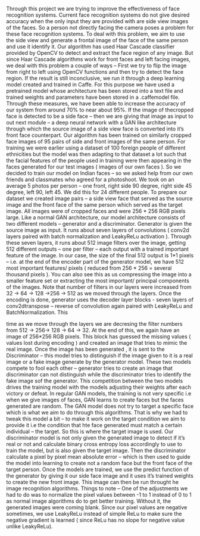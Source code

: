 Through this project we are trying to improve the effectiveness of face recognition systems. Current face recognition systems do not give desired accuracy when the only input they are provided with are side view images of the faces. So a person not directly facing the camera poses a problem for these face recognition systems. To deal with this problem, we aim to use the side view and generate a frontal image of the face of the same person and use it identify it. Our algorithm has used Haar Cascade classifier provided by OpenCV to detect and extract the face region of any image. But since Haar Cascade algorithms work for front faces and left facing images, we deal with this problem a couple of ways – First we try to flip the image from right to left using OpenCV functions and then try to detect the face region. If the result is still inconclusive, we run it through a deep learning model created and trained in Caffe. For this purpose we have used a pretrained model whose architecture has been stored into a text file and trained weights and parameters have been stored in a .caffemodel file. Through these measures, we have been able to increase the accuracy of our system from around 70% to near about 95%. If the image of thecropped face is detected to be a side face – then we are giving that image as input to out next module – a deep neural network with a GAN like architecture through which the source image of a side view face is converted into it’s front face counterpart. Our algorithm has been trained on similarly cropped face images of 95 pairs of side and front images of the same person. For training we were earlier using a dataset of 100 foreign people of different ethnicities but the model was then adapting to that dataset a lot such that the facial features of the people used in training were then appearing in the faces generated for our test images ( images of our own faces ). So we decided to train our model on Indian faces – so we asked help from our own friends and classmates who agreed for a photoshoot. We took on an average 5 photos per person – one front, right side 90 degree, right side 45 degree, left 90, left 45. We did this for 24 different people. To prepare our dataset we created image pairs – a side view face that served as the source image and the front face of the same person which served as the target image. All images were of cropped faces and were 256 * 256 RGB pixels large. Like a normal GAN architecture, our model architecture consists of two different models – generator and a discriminator. Generator is given the source image as input. It runs about seven layers of convolutions ( conv2d layers paired with batch normalization and LeakyReLu activation ). Through these seven layers, it runs about 512 image filters over the image, getting 512 different outputs – one per filter – each output with a trained important feature of the image. In our case, the size of the final 512 output is 1*1 pixels – i.e. at the end of the encoder part of the generator model, we have 512 most important features/ pixels ( reduced from 256 * 256 = several thousand pixels ). You can also see this as us compressing the image into a smaller feature set or extracting the most important/ principal components of the images. Note that number of filters in our layers were increased from 32 -> 64 -> 128 ->256 -> 512 as we moved through the layers. Once the encoding is done, generator uses the decoder layer blocks - seven layers of conv2dtranspose – reverse of convolution again paired with LeakyReLu and BatchNormalization. This

time as we move through the layers we are decresing the filter numbers from 512 -> 256-> 128 -> 64 -> 32. At the end of this, we again have an image of 256*256 RGB pixels. This block has guessed the missing values ( values lost during encoding ) and created an image that tries to mimic the real image. Once the image has been generated , it is sent to the Discriminator – this model tries to distinguish if the image given to it is a real image or a fake image generate by the generator model. These two models compete to fool each other – generator tries to create an image that discriminator can not distinguish while the discriminator tries to identify the fake image sof the generator. This competition between the two models drives the training model with the models adjusting their weights after each victory or defeat. In regular GAN models, the training is not very specific i.e when we give images of faces, GAN learns to create faces but the faces generated are random. The GAN model does not try to target a specific face which is what we aim to do through this algorithms. That is why we had to tweak this model a bit – to make it work on the target condition we aim to provide it i.e the condition that hte face generated must match a certain individual – the target. So this is where the target image is used. Our discriminator model is not only given the generated image to detect if it’s real or not and calculate binary cross entropy loss accordingly to use to train the model, but is also given the target image. Then the discriminator calculate a pixel by pixel mean absolute error – which is then used to guide the model into learning to create not a random face but the front face of the target person. Once the models are trained, we use the predict function of the generator by giving it our side face image and it uses it’s trained weights to create the new front image. This image can then be run throught he image recognition algorithms. Things to note – One of the adjustments we had to do was to normalize the pixel values between -1 to 1 instead of 0 to 1 as normal image algorithms do to get better training. Without it, the generated images were coming blank. Since our pixel values are negative sometimes, we use LeakyReLu instead of simple ReLu to make sure the negative gradient is learned ( since ReLu has no slope for negative value unlike LeakyReLu).
